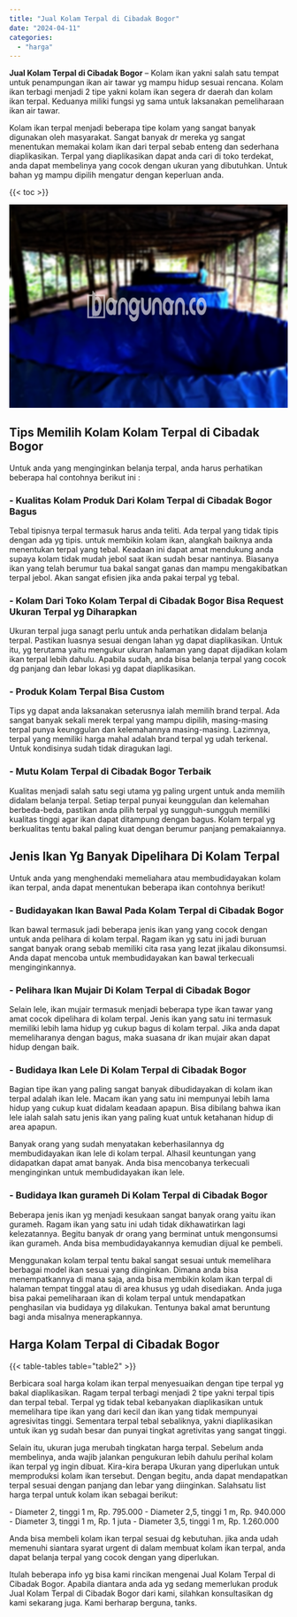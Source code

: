 ```yaml
---
title: "Jual Kolam Terpal di Cibadak Bogor"
date: "2024-04-11"
categories: 
  - "harga"
---
```


**Jual Kolam Terpal di Cibadak Bogor** – Kolam ikan yakni salah satu tempat untuk penampungan ikan air tawar yg mampu hidup sesuai rencana. Kolam ikan terbagi menjadi 2 tipe yakni kolam ikan segera dr daerah dan kolam ikan terpal. Keduanya miliki fungsi yg sama untuk laksanakan pemeliharaan ikan air tawar.

Kolam ikan terpal menjadi beberapa tipe kolam yang sangat banyak digunakan oleh masyarakat. Sangat banyak dr mereka yg sangat menentukan memakai kolam ikan dari terpal sebab enteng dan sederhana diaplikasikan. Terpal yang diaplikasikan dapat anda cari di toko terdekat, anda dapat membelinya yang cocok dengan ukuran yang dibutuhkan. Untuk bahan yg mampu dipilih mengatur dengan keperluan anda.

{{< toc >}}

![Jual Kolam Terpal di Cibadak Bogor](/images/jual-kolam-terpal-62.png)

## Tips Memilih Kolam Kolam Terpal di Cibadak Bogor

Untuk anda yang menginginkan belanja terpal, anda harus perhatikan beberapa hal contohnya berikut ini :

### \- Kualitas Kolam Produk Dari Kolam Terpal di Cibadak Bogor Bagus

Tebal tipisnya terpal termasuk harus anda teliti. Ada terpal yang tidak tipis dengan ada yg tipis. untuk membikin kolam ikan, alangkah baiknya anda menentukan terpal yang tebal. Keadaan ini dapat amat mendukung anda supaya kolam tidak mudah jebol saat ikan sudah besar nantinya. Biasanya ikan yang telah berumur tua bakal sangat ganas dan mampu mengakibatkan terpal jebol. Akan sangat efisien jika anda pakai terpal yg tebal.

### \- Kolam Dari Toko Kolam Terpal di Cibadak Bogor Bisa Request Ukuran Terpal yg Diharapkan

Ukuran terpal juga sanagt perlu untuk anda perhatikan didalam belanja terpal. Pastikan luasnya sesuai dengan lahan yg dapat diaplikasikan. Untuk itu, yg terutama yaitu mengukur ukuran halaman yang dapat dijadikan kolam ikan terpal lebih dahulu. Apabila sudah, anda bisa belanja terpal yang cocok dg panjang dan lebar lokasi yg dapat diaplikasikan.

### \- Produk Kolam Terpal Bisa Custom

Tips yg dapat anda laksanakan seterusnya ialah memilih brand terpal. Ada sangat banyak sekali merek terpal yang mampu dipilih, masing-masing terpal punya keunggulan dan kelemahannya masing-masing. Lazimnya, terpal yang memiliki harga mahal adalah brand terpal yg udah terkenal. Untuk kondisinya sudah tidak diragukan lagi.

### \- Mutu Kolam Terpal di Cibadak Bogor Terbaik

Kualitas menjadi salah satu segi utama yg paling urgent untuk anda memilih didalam belanja terpal. Setiap terpal punyai keunggulan dan kelemahan berbeda-beda, pastikan anda pilih terpal yg sungguh-sungguh memiliki kualitas tinggi agar ikan dapat ditampung dengan bagus. Kolam terpal yg berkualitas tentu bakal paling kuat dengan berumur panjang pemakaiannya.

## Jenis Ikan Yg Banyak Dipelihara Di Kolam Terpal

Untuk anda yang menghendaki memeliahara atau membudidayakan kolam ikan terpal, anda dapat menentukan beberapa ikan contohnya berikut!

### \- Budidayakan Ikan Bawal Pada Kolam Terpal di Cibadak Bogor

Ikan bawal termasuk jadi beberapa jenis ikan yang yang cocok dengan untuk anda pelihara di kolam terpal. Ragam ikan yg satu ini jadi buruan sangat banyak orang sebab memiliki cita rasa yang lezat jikalau dikonsumsi. Anda dapat mencoba untuk membudidayakan kan bawal terkecuali menginginkannya.

### \- Pelihara Ikan Mujair Di Kolam Terpal di Cibadak Bogor

Selain lele, ikan mujair termasuk menjadi beberapa type ikan tawar yang amat cocok dipelihara di kolam terpal. Jenis ikan yang satu ini termasuk memiliki lebih lama hidup yg cukup bagus di kolam terpal. Jika anda dapat memeliharanya dengan bagus, maka suasana dr ikan mujair akan dapat hidup dengan baik.

### \- Budidaya Ikan Lele Di Kolam Terpal di Cibadak Bogor

Bagian tipe ikan yang paling sangat banyak dibudidayakan di kolam ikan terpal adalah ikan lele. Macam ikan yang satu ini mempunyai lebih lama hidup yang cukup kuat didalam keadaan apapun. Bisa dibilang bahwa ikan lele ialah salah satu jenis ikan yang paling kuat untuk ketahanan hidup di area apapun.

Banyak orang yang sudah menyatakan keberhasilannya dg membudidayakan ikan lele di kolam terpal. Alhasil keuntungan yang didapatkan dapat amat banyak. Anda bisa mencobanya terkecuali menginginkan untuk membudidayakan ikan lele.

### \- Budidaya Ikan gurameh Di Kolam Terpal di Cibadak Bogor

Beberapa jenis ikan yg menjadi kesukaan sangat banyak orang yaitu ikan gurameh. Ragam ikan yang satu ini udah tidak dikhawatirkan lagi kelezatannya. Begitu banyak dr orang yang berminat untuk mengonsumsi ikan gurameh. Anda bisa membudidayakannya kemudian dijual ke pembeli.

Menggunakan kolam terpal tentu bakal sangat sesuai untuk memelihara berbagai model ikan sesuai yang diinginkan. Dimana anda bisa menempatkannya di mana saja, anda bisa membikin kolam ikan terpal di halaman tempat tinggal atau di area khusus yg udah disediakan. Anda juga bisa pakai pemeliharaan ikan di kolam terpal untuk mendapatkan penghasilan via budidaya yg dilakukan. Tentunya bakal amat beruntung bagi anda misalnya menerapkannya.

## Harga Kolam Terpal di Cibadak Bogor

{{< table-tables table="table2" >}}

Berbicara soal harga kolam ikan terpal menyesuaikan dengan tipe terpal yg bakal diaplikasikan. Ragam terpal terbagi menjadi 2 tipe yakni terpal tipis dan terpal tebal. Terpal yg tidak tebal kebanyakan diaplikasikan untuk memelihara tipe ikan yang dari kecil dan ikan yang tidak mempunyai agresivitas tinggi. Sementara terpal tebal sebaliknya, yakni diaplikasikan untuk ikan yg sudah besar dan punyai tingkat agretivitas yang sangat tinggi.

Selain itu, ukuran juga merubah tingkatan harga terpal. Sebelum anda membelinya, anda wajib jalankan pengukuran lebih dahulu perihal kolam ikan terpal yg ingin dibuat. Kira-kira berapa Ukuran yang diperlukan untuk memproduksi kolam ikan tersebut. Dengan begitu, anda dapat mendapatkan terpal sesuai dengan panjang dan lebar yang diinginkan. Salahsatu list harga terpal untuk kolam ikan sebagai berikut:

\- Diameter 2, tinggi 1 m, Rp. 795.000 - Diameter 2,5, tinggi 1 m, Rp. 940.000 - Diameter 3, tinggi 1 m, Rp. 1 juta - Diameter 3,5, tinggi 1 m, Rp. 1.260.000

Anda bisa membeli kolam ikan terpal sesuai dg kebutuhan. jika anda udah memenuhi siantara syarat urgent di dalam membuat kolam ikan terpal, anda dapat belanja terpal yang cocok dengan yang diperlukan.

Itulah beberapa info yg bisa kami rincikan mengenai Jual Kolam Terpal di Cibadak Bogor. Apabila diantara anda ada yg sedang memerlukan produk Jual Kolam Terpal di Cibadak Bogor dari kami, silahkan konsultasikan dg kami sekarang juga. Kami berharap berguna, tanks.
